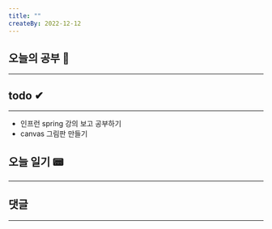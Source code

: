 ```yaml
---
title: ""
createBy: 2022-12-12
---
```

## 오늘의 공부 🎉
---
### 

## todo ✔
---
- 인프런 spring 강의 보고 공부하기
- canvas 그림판 만들기

## 오늘 일기 📟
---
#### 

## 댓글
---

<Comment />